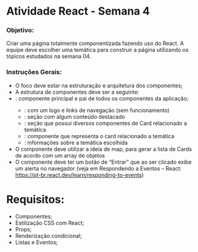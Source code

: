 # Atividade React - Semana 4

### Objetivo:

Criar uma página totalmente componentizada fazendo uso do React. A equipe deve escolher uma temática para construir a página utilizando os tópicos estudados na semana 04.



### Instruções Gerais:

- O foco deve estar na estruturação e arquitetura dos componentes;
- A estrutura de componentes deve ser a seguinte:
- <App>: componente principal e pai de todos os componentes da aplicação;
    - <Cabecalho>: com um logo e links de navegação (sem funcionamento)
    - <Banner>: seção com algum conteúdo destacado
    - <Galeria>: seção que possui diversos componentes de Card relacionado a temática
    - <Card>: componente que representa o card relacionado a temática
    - <Rodape>: informações sobre a temática escolhida
- O componente <Galeria> deve utilizar a ideia de map, para gerar a lista de Cards de acordo com um array de objetos
- O componente <Cabecalho> deve ter um botão de “Entrar” que ao ser clicado exibe um alerta no navegador 
(veja em Respondendo a Eventos – React: https://pt-br.react.dev/learn/responding-to-events)

# Requisitos:
- Componentes;
- Estilização CSS com React;
- Props;
- Renderização condicional;
- Listas e Eventos;
